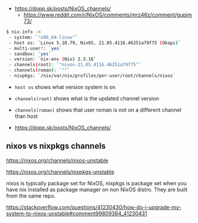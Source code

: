 - https://dopp.sk/posts/NixOS_channels/
  - https://www.reddit.com/r/NixOS/comments/mrz46z/comment/gupjm73/

```bash
$ nix-info -m
 - system: `"x86_64-linux"`
 - host os: `Linux 5.10.79, NixOS, 21.05.4116.46251a79f75 (Okapi)`
 - multi-user?: `yes`
 - sandbox: `yes`
 - version: `nix-env (Nix) 2.3.16`
 - channels(root): `"nixos-21.05.4116.46251a79f75"`
 - channels(roman): `""`
 - nixpkgs: `/nix/var/nix/profiles/per-user/root/channels/nixos`
```

- `host os` shows what version system is on
- `channels(root)` shows what is the updated channel version
- `channels(roman)` shows that user roman is not on a different channel than host

- https://dopp.sk/posts/NixOS_channels/

## nixos vs nixpkgs channels

https://nixos.org/channels/nixos-unstable

https://nixos.org/channels/nixpkgs-unstable

nixos is typically package set for NixOS, nixpkgs is package set when you have nix installed as package manager on non NixOS distro. They are built from the same repo.

https://stackoverflow.com/questions/41230430/how-do-i-upgrade-my-system-to-nixos-unstable#comment99809384_41230431
